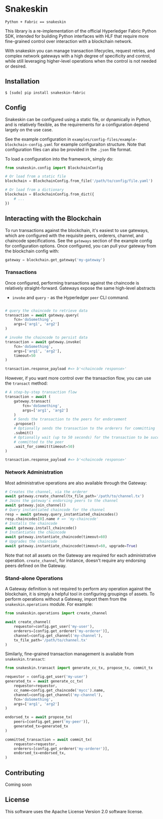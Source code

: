 # Snakeskin

```
Python + Fabric == snakeskin
```

This library is a re-implementation of the official Hyperledger Fabric Python SDK, intended for building Python interfaces with HLF that require more fine-grained control over interaction with a blockchain network.

With snakeskin you can manage transaction lifecycles, request retries, and complex network gateways with a high degree of specificity and control, while still leveraging higher-level operations when the control is not needed or desired.

## Installation

```console
$ [sudo] pip install snakeskin-fabric
```

## Config

Snakeskin can be configured using a static file, or dynamically in Python, and is relatively flexible, as the requirements for a configuration depend largely on the use case.

See the example configuration in `examples/config-files/example-blockchain-config.yaml` for example configuraiton structure. Note that configuration files can also be provided in the `.json` file format.

To load a configuration into the framework, simply do:

```python
from snakeskin.config import BlockchainConfig

# Or load from a static file
blockchain = BlockchainConfig.from_file('/path/to/config/file.yaml')

# Or load from a dictionary
blockchain = BlockchainConfig.from_dict({
    # ...
})
```

## Interacting with the Blockchain

To run transactions against the blockchain, it's easiest to use gateways,
which are configured with the requisite peers, orderers, channel, and chaincode
specifications. See the `gateways` section of the example config for
configuration options. Once configured, you can pull your gateway from the
blockchain config with:

```python
gateway = blockchain.get_gateway('my-gateway')
```


### Transactions

Once configured, performing transactions against the chaincode is relatively
straight-forward. Gateways expose the same high-level abstracts
- `invoke` and `query` - as the Hyperledger `peer` CLI command.

```python

# query the chaincode to retrieve data
transaction = await gateway.query(
    fcn='doSomething',
    args=['arg1', 'arg2']
)

# invoke the chaincode to persist data
transaction = await gateway.invoke(
    fcn='doSomething',
    args=['arg1', 'arg2'],
    timeout=50
)

transaction.response_payload #=> b'<chaincode response>'
```

However, if you want more control over the transaction flow, you can use the
`transact` method:

```python
# A step-by-step transaction flow
transaction = await (
    gateway.transact(
        fcn='doSomething',
        args=['arg1', 'arg2']
    )
    # Sends the transaction to the peers for endorsement
    .propose()
    # Optionally sends the transaction to the orderers for committing
    .submit()
    # Optionally wait (up to 50 seconds) for the transaction to be successfully
    # committed to the peer
    .wait_for_commit(timeout=50)
)

transaction.response_payload #=> b'<chaincode response>'
```


### Network Administration

Most administrative operations are also available through the Gateway:

```python
# Creates the channel, via the orderer
await gateway.create_channel(tx_file_path='/path/to/channel.tx')
# Joins the gateway's endorsing peers to the channel
await gateway.join_channel()
# Query instantiated chaincode for the channel
resp = await gateway.query_instantiated_chaincodes()
resp.chaincodes[0].name # => 'my-chaincode'
# Installs the chaincode
await gateway.install_chaincode()
# Instantiates the chaincode
await gateway.instantiate_chaincode(timeout=60)
# Upgrades the chaincode
await gateway.instantiate_chaincode(timeout=60, upgrade=True)
```

Note that not all assets on the Gateway are required for each administrative operation. `create_channel`, for instance, doesn't require any endorsing peers defined on the Gateway.


### Stand-alone Operations

A Gateway definition is not required to perform any operation against the blockchain, it is simply a helpful tool in configuring groupings of assets. To perform operations without a Gateway, import them from the `snakeskin.operations` module. For example:

```python
from snakeskin.operations import create_channel

await create_channel(
    requestor=config.get_user('my-user'),
    orderers=[config.get_orderer('my-orderer')],
    channel=config.get_channel('my-channel'),
    tx_file_path='/path/to/channel.tx'
)
```

Similarly, fine-grained transaction management is available from `snakeskin.transact`:

```python
from snakeskin.transact import generate_cc_tx, propose_tx, commit_tx

requestor = config.get_user('my-user')
generated_tx = await generate_cc_tx(
    requestor=requestor,
    cc_name=config.get_chaincode('mycc').name,
    channel=config.get_channel('my-channel'),
    fcn='doSomething',
    args=['arg1', 'arg2']
)

endorsed_tx = await propose_tx(
    peers=[config.get_peer('my-peer')],
    generated_tx=generated_tx
)

committed_transaction = await commit_tx(
    requestor=requestor,
    orderers=[config.get_orderer('my-orderer')],
    endorsed_tx=endorsed_tx,
)
```

## Contributing

Coming soon

## License

This software uses the Apache License Version 2.0 software license.